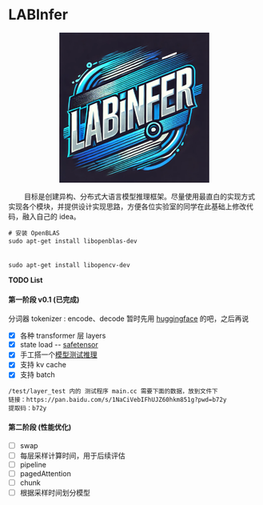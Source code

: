 # LABInfer
<p align="center">
  <img src="./assets/logo.png" width="300" alt="LABINFER">
</p>
&nbsp;&nbsp;&nbsp;&nbsp;&nbsp;&nbsp;&nbsp;&nbsp;目标是创建异构、分布式大语言模型推理框架。尽量使用最直白的实现方式实现各个模块，并提供设计实现思路，方便各位实验室的同学在此基础上修改代码，融入自己的 idea。

```
# 安装 OpenBLAS
sudo apt-get install libopenblas-dev


sudo apt-get install libopencv-dev
```

**TODO List**
#### 第一阶段 v0.1 (已完成)
分词器 tokenizer : encode、decode 暂时先用 [huggingface](https://github.com/huggingface/tokenizers) 的吧，之后再说
- [x] 各种 transformer 层 layers
- [x] state load -- [safetensor]([https://github.com/syoyo/safetensors-cpp)
- [x] 手工搭一个[模型测试推理](https://huggingface.co/meta-llama/Llama-3.2-1B/tree/main?library=transformers)
- [x] 支持 kv cache
- [x] 支持 batch

```
/test/layer_test 内的 测试程序 main.cc 需要下面的数据，放到文件下
链接：https://pan.baidu.com/s/1NaCiVebIFhUJZ60hkm851g?pwd=b72y 
提取码：b72y 
```

#### 第二阶段 (性能优化)
- [ ] swap
- [ ] 每层采样计算时间，用于后续评估
- [ ] pipeline
- [ ] pagedAttention
- [ ] chunk
- [ ] 根据采样时间划分模型

